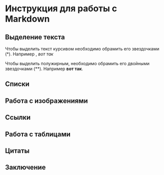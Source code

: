 # Инструкция для работы с Markdown 

## Выделение текста 

Чтобы выделить текст курсивом необходимо обрамить его звездочками (*). Например , *вот так*

Чтобы выделить полужирным, необходимо обрамить его двойными звездочками (**). Например **вот так**.

## Списки 

## Работа с изображениями 

## Cсылки 

## Работа с таблицами 

## Цитаты 

## Заключение 